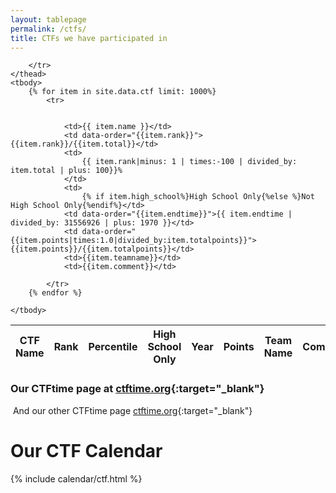 ```yaml
---
layout: tablepage
permalink: /ctfs/
title: CTFs we have participated in
---
```



<table class="display" id="table_id">
    <thead>
        <tr>
            <th>CTF Name</th>
            <th>Rank</th>
            <th>Percentile</th>
            <th>High School Only</th>
            <th>Year</th>
            <th>Points</th>
            <th>Team Name</th>
            <th>Comments</th>

        </tr>
    </thead>
    <tbody>
        {% for item in site.data.ctf limit: 1000%}
            <tr>


                <td>{{ item.name }}</td>
                <td data-order="{{item.rank}}">{{item.rank}}/{{item.total}}</td>
                <td>
                    {{ item.rank|minus: 1 | times:-100 | divided_by: item.total | plus: 100}}%
                </td>
                <td>
                    {% if item.high_school%}High School Only{%else %}Not High School Only{%endif%}</td>
                <td data-order="{{item.endtime}}">{{ item.endtime | divided_by: 31556926 | plus: 1970 }}</td>
                <td data-order="{{item.points|times:1.0|divided_by:item.totalpoints}}">{{item.points}}/{{item.totalpoints}}</td>
                <td>{{item.teamname}}</td>
                <td>{{item.comment}}</td>

            </tr>
        {% endfor %}

    </tbody>
</table>

### Our CTFtime page at [ctftime.org](https://ctftime.org/team/108190){:target="_blank"}
‎‎‎‏‏‎ 
And our other CTFtime page [ctftime.org](https://ctftime.org/team/91398){:target="_blank"}

# Our CTF Calendar


{% include calendar/ctf.html %}